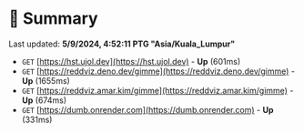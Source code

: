 # 📖 Summary
Last updated: **5/9/2024, 4:52:11 PTG "Asia/Kuala_Lumpur"**

- `GET` [https://hst.ujol.dev](https://hst.ujol.dev) - **Up** (601ms)
- `GET` [https://reddviz.deno.dev/gimme](https://reddviz.deno.dev/gimme) - **Up** (1655ms)
- `GET` [https://reddviz.amar.kim/gimme](https://reddviz.amar.kim/gimme) - **Up** (674ms)
- `GET` [https://dumb.onrender.com](https://dumb.onrender.com) - **Up** (331ms)
